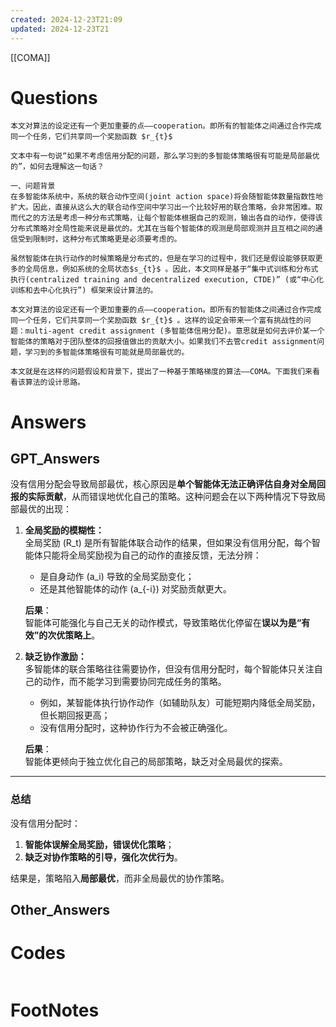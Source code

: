 ```yaml
---
created: 2024-12-23T21:09
updated: 2024-12-23T21
---
```

[[COMA]]

# Questions

```ad-note
本文对算法的设定还有一个更加重要的点——cooperation。即所有的智能体之间通过合作完成同一个任务，它们共享同一个奖励函数 $r_{t}$ 
```


	文本中有一句说“如果不考虑信用分配的问题，那么学习到的多智能体策略很有可能是局部最优的”，如何去理解这一句话？


```ad-question
一、问题背景
在多智能体系统中，系统的联合动作空间(joint action space)将会随智能体数量指数性地扩大。因此，直接从这么大的联合动作空间中学习出一个比较好用的联合策略，会非常困难。取而代之的方法是考虑一种分布式策略，让每个智能体根据自己的观测，输出各自的动作，使得该分布式策略对全局性能来说是最优的。尤其在当每个智能体的观测是局部观测并且互相之间的通信受到限制时，这种分布式策略更是必须要考虑的。

虽然智能体在执行动作的时候策略是分布式的，但是在学习的过程中，我们还是假设能够获取更多的全局信息，例如系统的全局状态$s_{t}$ 。因此，本文同样是基于“集中式训练和分布式执行(centralized training and decentralized execution, CTDE)” (或“中心化训练和去中心化执行”) 框架来设计算法的。

本文对算法的设定还有一个更加重要的点——cooperation。即所有的智能体之间通过合作完成同一个任务，它们共享同一个奖励函数 $r_{t}$ 。这样的设定会带来一个富有挑战性的问题：multi-agent credit assignment (多智能体信用分配)。意思就是如何去评价某一个智能体的策略对于团队整体的回报值做出的贡献大小。如果我们不去管credit assignment问题，学习到的多智能体策略很有可能就是局部最优的。

本文就是在这样的问题假设和背景下，提出了一种基于策略梯度的算法——COMA。下面我们来看看该算法的设计思路。

```


# Answers

## GPT_Answers
没有信用分配会导致局部最优，核心原因是**单个智能体无法正确评估自身对全局回报的实际贡献**，从而错误地优化自己的策略。这种问题会在以下两种情况下导致局部最优的出现：

1. **全局奖励的模糊性：**  
   全局奖励 \(R_t\) 是所有智能体联合动作的结果，但如果没有信用分配，每个智能体只能将全局奖励视为自己的动作的直接反馈，无法分辨：
   - 是自身动作 \(a_i\) 导致的全局奖励变化；
   - 还是其他智能体的动作 \(a_{-i}\) 对奖励贡献更大。

   **后果**：  
   智能体可能强化与自己无关的动作模式，导致策略优化停留在**误以为是“有效”的次优策略上**。

2. **缺乏协作激励：**  
   多智能体的联合策略往往需要协作，但没有信用分配时，每个智能体只关注自己的动作，而不能学习到需要协同完成任务的策略。  
   - 例如，某智能体执行协作动作（如辅助队友）可能短期内降低全局奖励，但长期回报更高；  
   - 没有信用分配时，这种协作行为不会被正确强化。

   **后果**：  
   智能体更倾向于独立优化自己的局部策略，缺乏对全局最优的探索。

---

### 总结

没有信用分配时：
1. **智能体误解全局奖励，错误优化策略**；
2. **缺乏对协作策略的引导，强化次优行为**。

结果是，策略陷入**局部最优**，而非全局最优的协作策略。

## Other_Answers


# Codes

```python

```


# FootNotes
